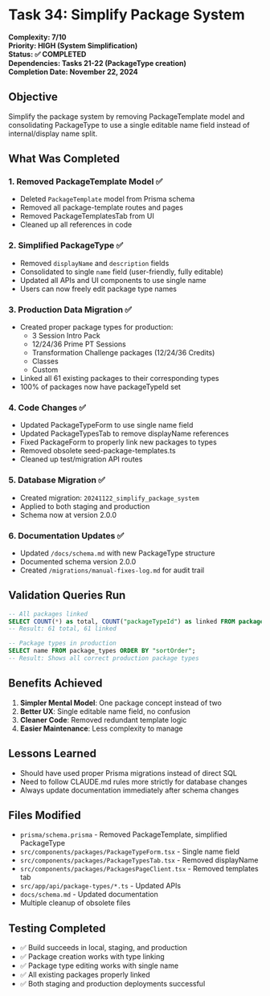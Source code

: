 # Task 34: Simplify Package System

**Complexity: 7/10**  
**Priority: HIGH (System Simplification)**  
**Status: ✅ COMPLETED**  
**Dependencies: Tasks 21-22 (PackageType creation)**  
**Completion Date: November 22, 2024**

## Objective
Simplify the package system by removing PackageTemplate model and consolidating PackageType to use a single editable name field instead of internal/display name split.

## What Was Completed

### 1. Removed PackageTemplate Model ✅
- Deleted `PackageTemplate` model from Prisma schema
- Removed all package-template routes and pages
- Removed PackageTemplatesTab from UI
- Cleaned up all references in code

### 2. Simplified PackageType ✅
- Removed `displayName` and `description` fields
- Consolidated to single `name` field (user-friendly, fully editable)
- Updated all APIs and UI components to use single name
- Users can now freely edit package type names

### 3. Production Data Migration ✅
- Created proper package types for production:
  - 3 Session Intro Pack
  - 12/24/36 Prime PT Sessions
  - Transformation Challenge packages (12/24/36 Credits)
  - Classes
  - Custom
- Linked all 61 existing packages to their corresponding types
- 100% of packages now have packageTypeId set

### 4. Code Changes ✅
- Updated PackageTypeForm to use single name field
- Updated PackageTypesTab to remove displayName references
- Fixed PackageForm to properly link new packages to types
- Removed obsolete seed-package-templates.ts
- Cleaned up test/migration API routes

### 5. Database Migration ✅
- Created migration: `20241122_simplify_package_system`
- Applied to both staging and production
- Schema now at version 2.0.0

### 6. Documentation Updates ✅
- Updated `/docs/schema.md` with new PackageType structure
- Documented schema version 2.0.0
- Created `/migrations/manual-fixes-log.md` for audit trail

## Validation Queries Run
```sql
-- All packages linked
SELECT COUNT(*) as total, COUNT("packageTypeId") as linked FROM packages;
-- Result: 61 total, 61 linked

-- Package types in production
SELECT name FROM package_types ORDER BY "sortOrder";
-- Result: Shows all correct production package types
```

## Benefits Achieved
1. **Simpler Mental Model**: One package concept instead of two
2. **Better UX**: Single editable name field, no confusion
3. **Cleaner Code**: Removed redundant template logic
4. **Easier Maintenance**: Less complexity to manage

## Lessons Learned
- Should have used proper Prisma migrations instead of direct SQL
- Need to follow CLAUDE.md rules more strictly for database changes
- Always update documentation immediately after schema changes

## Files Modified
- `prisma/schema.prisma` - Removed PackageTemplate, simplified PackageType
- `src/components/packages/PackageTypeForm.tsx` - Single name field
- `src/components/packages/PackageTypesTab.tsx` - Removed displayName
- `src/components/packages/PackagesPageClient.tsx` - Removed templates tab
- `src/app/api/package-types/*.ts` - Updated APIs
- `docs/schema.md` - Updated documentation
- Multiple cleanup of obsolete files

## Testing Completed
- ✅ Build succeeds in local, staging, and production
- ✅ Package creation works with type linking
- ✅ Package type editing works with single name
- ✅ All existing packages properly linked
- ✅ Both staging and production deployments successful